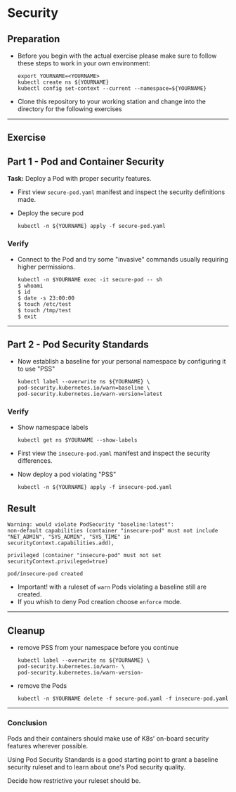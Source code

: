 # Security

## Preparation

* Before you begin with the actual exercise please make sure to follow these steps to work in your own environment:

  ```shell
  export YOURNAME=<YOURNAME>
  kubectl create ns ${YOURNAME}
  kubectl config set-context --current --namespace=${YOURNAME}
  ```

* Clone this repository to your working station and change into the directory for the following exercises

---

## Exercise

## Part 1 - Pod and Container Security

**Task:** Deploy a Pod with proper security features.

* First view `secure-pod.yaml` manifest and inspect the security definitions made.

* Deploy the secure pod

  ```shell
  kubectl -n ${YOURNAME} apply -f secure-pod.yaml
  ```

### Verify

* Connect to the Pod and try some "invasive" commands usually requiring higher permissions.

  ```shell
  kubectl -n $YOURNAME exec -it secure-pod -- sh
  $ whoami
  $ id
  $ date -s 23:00:00
  $ touch /etc/test
  $ touch /tmp/test
  $ exit
  ```

---

## Part 2 - Pod Security Standards

* Now establish a baseline for your personal namespace by configuring it to use "PSS"

  ```shell
  kubectl label --overwrite ns ${YOURNAME} \
  pod-security.kubernetes.io/warn=baseline \
  pod-security.kubernetes.io/warn-version=latest
  ```

### Verify

* Show namespace labels

  ```shell
  kubectl get ns $YOURNAME --show-labels
  ```


* First view the `insecure-pod.yaml` manifest and inspect the security differences.

* Now deploy a pod violating "PSS"

  ```shell
  kubectl -n ${YOURNAME} apply -f insecure-pod.yaml
  ```

## Result

  ```shell
  Warning: would violate PodSecurity "baseline:latest":
  non-default capabilities (container "insecure-pod" must not include
  "NET_ADMIN", "SYS_ADMIN", "SYS_TIME" in securityContext.capabilities.add),
  
  privileged (container "insecure-pod" must not set securityContext.privileged=true)
  
  pod/insecure-pod created
  ```

* Important! with a ruleset of `warn` Pods violating a baseline still are created.
* If you whish to deny Pod creation choose `enforce` mode.

---

## Cleanup

* remove PSS from your namespace before you continue

  ```shell
  kubectl label --overwrite ns ${YOURNAME} \
  pod-security.kubernetes.io/warn- \
  pod-security.kubernetes.io/warn-version-
  ```

* remove the Pods

  ```shell
  kubectl -n $YOURNAME delete -f secure-pod.yaml -f insecure-pod.yaml
  ```

---

### Conclusion

Pods and their containers should make use of K8s' on-board security features wherever possible.

Using Pod Security Standards is a good starting point to grant a baseline security ruleset
and to learn about one's Pod security quality.

Decide how restrictive your ruleset should be.
